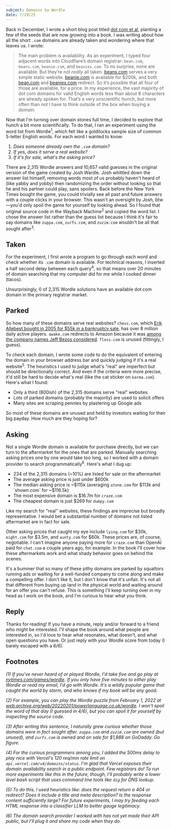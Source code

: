 ```yaml
---
subject: Domains by Wordle
date: 7/29/25
---
```


Back in December, I wrote a short blog post titled [dot com et al](https://www.petemillspaugh.com/dot-com), planting a few of the seeds that are now growing into a book. I was writing about how all the short `.com` domains are already taken and wondering where that leaves us. I wrote:

> The main problem is availability. As an experiment, I typed four adjacent words into Cloudflare’s domain registrar: `bean.com`, `beans.com`, `beanie.com`, and `beanies.com`. To no surprise, none are available. But they’re not _really_ all taken. [beans.com](https://beans.com) serves a very simple static website. [beanie.com](https://beanie.com/) is available for $200k, and both [bean.com](https://bean.com) and [beanies.com](https://beanies.com) redirect. So it’s possible that all four of those are available, for a price. In my experience, the vast majority of dot com domains for valid English words less than about 8 characters are already spoken for. That’s a very unscientific hunch, but more often than not I have to think outside of the box when buying a domain.

Now that I'm turning over domain stones full time, I decided to explore that hunch a bit more scientifically. To do that, I ran an experiment using the word list from Wordle<sup>1</sup>, which felt like a goldilocks sample size of common 5-letter English words. For each word I wanted to know:

1. _Does someone already own the `.com` domain?_
2. _If yes, does it serve a real website?_
3. _If it's for sale, what's the asking price?_

There are 2,315 Wordle answers and 10,657 valid guesses in the original version of the game created by Josh Wardle. Josh whittled down the answer list himself, removing words most of us probably haven't heard of (like yabby and yobby) then randomizing the order without looking so that he and his partner could play, sans spoilers. Back before the New York Times bought the game, you could trivially see all past and future answers with a couple clicks in your browser. This wasn't an oversight by Josh, btw—you'd only spoil the game for yourself by looking ahead. So I found that original source code in the Wayback Machine<sup>2</sup> and copied the word list. I chose the answer list rather than the guess list because I think it's fair to say domains like `zuppa.com`, `zurfs.com`, and `zuzim.com` wouldn't be all that sought after<sup>3</sup>.

## Taken

For the experiment, I first wrote a program to go through each word and check whether its `.com` domain is available. For technical reasons, I inserted a half second delay between each query<sup>4</sup>, so that means over 20 minutes of domain searching that my computer did for me while I cooked dinner (tacos).

Unsurprisingly, 0 of 2,315 Wordle solutions have an available dot com domain in the primary registrar market.

## Parked

So how many of these domains serve real websites? `chess.com`, which [Erik Allebest bought in 2005 for $55k in a bankruptcy sale](https://www.chess.com/blog/erik/how-i-got-the-chess-com-domain-name), has over 8 million daily active players. `awake.com` redirects to Amazon because it was [among the company names Jeff Bezos considered](https://www.businessinsider.com/amazon-jeff-bezos-chose-company-name-2018-5). `floss.com` is unused (fittingly, I guess).

To check each domain, I wrote some code to do the equivalent of entering the domain in your browser address bar and quickly judging if it's a real website<sup>5</sup>. The heuristics I used to judge what's "real" are imperfect but should be directionally correct. And even if the criteria were more precise, it'd still be hard to decide what's real (like the cat sticker on `karma.com`). Here's what I found:

- Only a third (800ish) of the 2,315 domains serve "real" websites
- Lots of parked domains (probably the majority) are used to solicit offers
- Many sites are scraping pennies by plastering up Google ads

So most of these domains are unused and held by investors waiting for their big payday. How much are they hoping for?

## Asking

Not a single Wordle domain is available for purchase directly, but we can turn to the aftermarket for the ones that are parked. Manually searching asking prices one by one would take too long, so I worked with a domain provider to search programmatically<sup>6</sup>. Here's what I dug up:

- 234 of the 2,315 domains (~10%) are listed for sale on the aftermarket
- The average asking price is just under $600k
- The median asking price is ~$115k (averaging `atone.com` for $113k and `shown.com` for ~$116.5k)
- The most expensive domain is $16.7m for `craze.com`
- The cheapest domain is just $269 for `dumpy.com`

Like my search for "real" websites, these findings are imprecise but broadly representative. I would bet a substantial number of domains not listed aftermarket are in fact for sale.

Other asking prices that caught my eye include `lying.com` for $30k, `eight.com` for $3.5m, and `aunty.com` for $60k. These prices are, of course, negotiable. I can't imagine anyone paying more for `craze.com` than OpenAI paid for `chat.com` a couple years ago, for example. In the book I'll cover how these aftermarkets work and what shady behavior goes on behind the scenes.

It's a bummer that so many of these pithy domains are parked by squattors running ads or waiting for a well-funded company to come along and make a compelling offer. I don't like it, but I don't know that it's unfair. It's not all that different from buying up land in the physical world and waiting around for an offer you can't refuse. This is something I'll keep turning over in my head as I work on the book, and I'm curious to hear what you think.

## Reply

Thanks for reading! If you have a minute, reply and/or forward to a friend who might be interested. I'll shape the book around what people are interested in, so I'd love to hear what resonates, what doesn't, and what open questions you have. Or just reply with your Wordle score from today (I barely escaped with a 6/6).

## Footnotes

_(1) If you've never heard of or played Wordle, I'd take five and go play at [nytimes.com/games/wordle](https://www.nytimes.com/games/wordle/index.html). If you only have five minutes to either play Wordle or read my email, I'd go with Wordle. It's a wildly popular game that caught the world by storm, and who knows if my book will be any good._

_(2) For example, you can play the Wordle puzzle from February 1, 2022 at [web.archive.org/web/20220201/powerlanguage.co.uk/wordle](https://web.archive.org/web/20220201/https://powerlanguage.co.uk/wordle). I won't spoil the word of that day (I guessed in 4/6), but you can spoil it for yourself by inspecting the source code._

_(3) After writing this sentence, I naturally grew curious whether those domains were in fact sought after. `zuppa.com` and `zuzim.com` are owned (but unused), and `zurfs.com` is owned and on sale for $1,888 on GoDaddy. Go figure._

_(4) For the curious programmers among you, I added the 500ms delay to play nice with Vercel's 120 req/min rate limit on `api.vercel.com/v4/domains/status`. I'm glad that Vercel exposes their domain availability search in a public endpoint. Few registrars do! To run more experiments like this in the future, though, I'll probably write a lower level bash script that uses command line tools like `dig` for DNS lookup._

_(5) To do this, I used heuristics like: does the request return a 404 or redirect? Does it include a title and meta description? Is the response content sufficiently large? For future experiments, I may try feeding each HTML response into a classifier LLM to better gauge legitimacy._

_(6) The domain search provider I worked with has not yet made their API public, but I'll plug it and share my code when they do._
